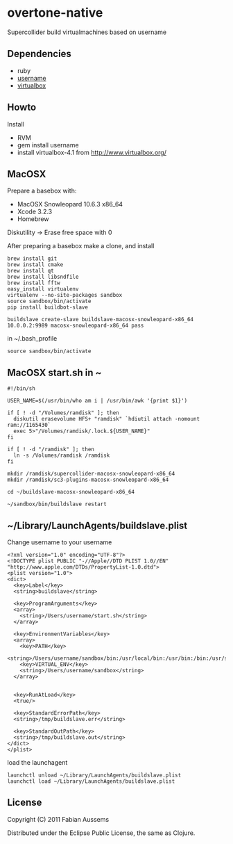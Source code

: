 # overtone-native

Supercollider build virtualmachines based on username

## Dependencies

 * ruby
 * [username](http://vagrantup.com/)
 * [virtualbox](http://www.virtualbox.org/)

## Howto

Install

 * RVM
 * gem install username
 * install virtualbox-4.1  from http://www.virtualbox.org/

## MacOSX

Prepare a basebox with:

 * MacOSX Snowleopard 10.6.3 x86_64
 * Xcode 3.2.3
 * Homebrew

Diskutility -> Erase free space with 0

After preparing a basebox make a clone, and install

    brew install git
    brew install cmake
    brew install qt
    brew install libsndfile
    brew install fftw
    easy_install virtualenv
    virtualenv --no-site-packages sandbox
    source sandbox/bin/activate
    pip install buildbot-slave

    buildslave create-slave buildslave-macosx-snowleopard-x86_64 10.0.0.2:9989 macosx-snowleopard-x86_64 pass
    
in ~/.bash_profile

    source sandbox/bin/activate


## MacOSX start.sh in ~

    #!/bin/sh

    USER_NAME=$(/usr/bin/who am i | /usr/bin/awk '{print $1}')

    if [ ! -d "/Volumes/ramdisk" ]; then
      diskutil erasevolume HFS+ "ramdisk" `hdiutil attach -nomount ram://1165430`
      exec 5>"/Volumes/ramdisk/.lock.${USER_NAME}"  
    fi

    if [ ! -d "/ramdisk" ]; then
      ln -s /Volumes/ramdisk /ramdisk
    fi

    mkdir /ramdisk/supercollider-macosx-snowleopard-x86_64
    mkdir /ramdisk/sc3-plugins-macosx-snowleopard-x86_64

    cd ~/buildslave-macosx-snowleopard-x86_64

    ~/sandbox/bin/buildslave restart

## ~/Library/LaunchAgents/buildslave.plist

Change username to your username

    <?xml version="1.0" encoding="UTF-8"?>
    <!DOCTYPE plist PUBLIC "-//Apple//DTD PLIST 1.0//EN" "http://www.apple.com/DTDs/PropertyList-1.0.dtd">
    <plist version="1.0">
    <dict>
      <key>Label</key>
      <string>buildslave</string>

      <key>ProgramArguments</key>
      <array>
        <string>/Users/username/start.sh</string>
      </array>

      <key>EnvironmentVariables</key>
      <array>
        <key>PATH</key>
        <string>/Users/username/sandbox/bin:/usr/local/bin:/usr/bin:/bin:/usr/sbin:/sbin:/usr/local/bin:/usr/X11/bin</string>
        <key>VIRTUAL_ENV</key>
        <string>/Users/username/sandbox</string>
      </array>


      <key>RunAtLoad</key>
      <true/>

      <key>StandardErrorPath</key>
      <string>/tmp/buildslave.err</string>

      <key>StandardOutPath</key>
      <string>/tmp/buildslave.out</string>
    </dict>
    </plist>

load the launchagent

    launchctl unload ~/Library/LaunchAgents/buildslave.plist
    launchctl load ~/Library/LaunchAgents/buildslave.plist


## License

Copyright (C) 2011 Fabian Aussems

Distributed under the Eclipse Public License, the same as Clojure.


